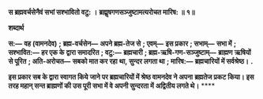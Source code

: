 **स ब्रह्मवर्चसेनैवं सभां सश्भावितो वटु: ।** **ब्रह्मॢषगणसञ्जुष्टामत्यरोचत मारिष: ॥ १॥** 

**शब्दार्थ** 

**स:—** **वह (वामनदेव)** **; ब्रह्म-वर्चसेन—** **अपने ब्रह्म-तेज से** **; एवम्—** **इस प्रकार** **; सभाम्—** **सभा में** **; सश्भावित:—** **हर एक के** **द्वारा समादरित** **; वटु:—** **ब्रह्मचारी** **; ब्रह्म-ऋषि-गण-सञ्जुष्टाम्—** **ब्राह्मण ऋषियों से पूरित** **; अति-अरोचत—** **सबको मात कर रहा** **था, सुन्दर लगता था** **; मारिष:—** **ब्रह्मचारियों में सर्वश्रेष्ठ।** **.** 

**इस प्रकार सब के द्वारा स्वागत किये जाने पर ब्रह्मचारियों में श्रेष्ठ वामनदेव ने अपना** **ब्रह्मतेज प्रकट किया। इस तरह महान् सन्त ब्राह्मणों की उस पूरी सभा में वे अपनी सुन्दरता में** **अद्वितीय लगते थे।** **** 